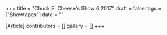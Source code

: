 +++
title = "Chuck E. Cheese's Show 6 2017"
draft = false
tags = ["Showtapes"]
date = ""

[Article]
contributors = []
gallery = []
+++
